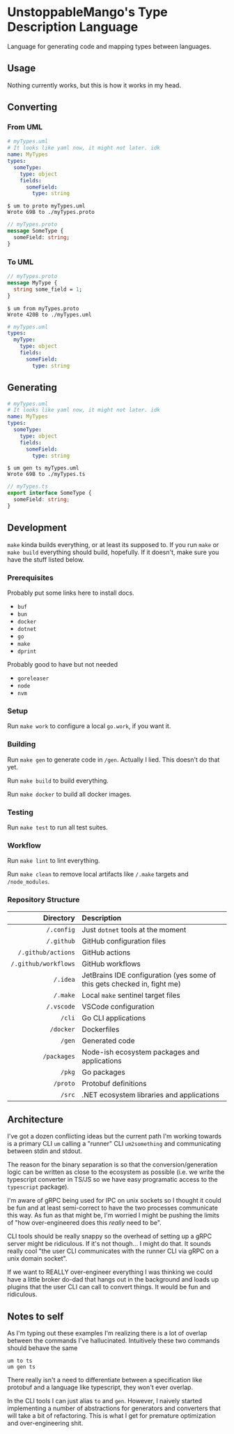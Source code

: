 # UnstoppableMango's Type Description Language

Language for generating code and mapping types between languages.

## Usage

Nothing currently works, but this is how it works in my head.

## Converting

### From UML

```yaml
# myTypes.uml
# It looks like yaml now, it might not later. idk
name: MyTypes
types:
  someType:
    type: object
    fields:
      someField:
        type: string
```

```shell
$ um to proto myTypes.uml
Wrote 69B to ./myTypes.proto
```

```proto
// myTypes.proto
message SomeType {
  someField: string;
}
```

### To UML

```proto
// myTypes.proto
message MyType {
  string some_field = 1;
}
```

```shell
$ um from myTypes.proto
Wrote 420B to ./myTypes.uml
```

```yaml
# myTypes.uml
types:
  myType:
    type: object
    fields:
      someField:
        type: string
```

## Generating

```yaml
# myTypes.uml
# It looks like yaml now, it might not later. idk
name: MyTypes
types:
  someType:
    type: object
    fields:
      someField:
        type: string
```

```shell
$ um gen ts myTypes.uml
Wrote 69B to ./myTypes.ts
```

```ts
// myTypes.ts
export interface SomeType {
  someField: string;
}
```

## Development

`make` kinda builds everything, or at least its supposed to.
If you run `make` or `make build` everything should build, hopefully.
If it doesn't, make sure you have the stuff listed below.

### Prerequisites

Probably put some links here to install docs.

- `buf`
- `bun`
- `docker`
- `dotnet`
- `go`
- `make`
- `dprint`

Probably good to have but not needed

- `goreleaser`
- `node`
- `nvm`

### Setup

Run `make work` to configure a local `go.work`, if you want it.

### Building

Run `make gen` to generate code in `/gen`. Actually I lied. This doesn't do that yet.

Run `make build` to build everything.

Run `make docker` to build all docker images.

### Testing

Run `make test` to run all test suites.

### Workflow

Run `make lint` to lint everything.

Run `make clean` to remove local artifacts like `/.make` targets and `/node_modules`.

### Repository Structure

| Directory | Description |
|----------:|:------------|
|`/.config` | Just `dotnet` tools at the moment |
|`/.github` | GitHub configuration files |
|`/.github/actions` | GitHub actions |
|`/.github/workflows` | GitHub workflows |
|`/.idea` | JetBrains IDE configuration (yes some of this gets checked in, fight me) |
|`/.make` | Local `make` sentinel target files |
|`/.vscode` | VSCode configuration |
|`/cli` | Go CLI applications |
|`/docker` | Dockerfiles |
|`/gen` | Generated code |
|`/packages` | Node-ish ecosystem packages and applications |
|`/pkg` | Go packages |
|`/proto` | Protobuf definitions |
|`/src` | .NET ecosystem libraries and applications |

## Architecture

I've got a dozen conflicting ideas but the current path I'm working towards is a primary CLI `um` calling a "runner" CLI `um2something` and communicating between stdin and stdout.

The reason for the binary separation is so that the conversion/generation logic can be written as close to the ecosystem as possible (i.e. we write the typescript converter in TS/JS so we have easy programatic access to the `typescript` package).

I'm aware of gRPC being used for IPC on unix sockets so I thought it could be fun and at least semi-correct to have the two processes communicate this way.
As fun as that might be, I'm worried I might be pushing the limits of "how over-engineered does this _really_ need to be".

CLI tools should be really snappy so the overhead of setting up a gRPC server might be ridiculous. If it's not though... I might do that. It sounds really cool "the user CLI communicates with the runner CLI via gRPC on a unix domain socket".

If we want to REALLY over-engineer everything I was thinking we could have a little broker do-dad that hangs out in the background and loads up plugins that the user CLI can call to convert things. It would be fun and ridiculous.

## Notes to self

As I'm typing out these examples I'm realizing there is a lot of overlap between the commands I've hallucinated.
Intuitively these two commands should behave the same

```shell
um to ts
um gen ts
```

There really isn't a need to differentiate between a specification like protobuf and a language like typescript, they won't ever overlap.

In the CLI tools I can just alias `to` and `gen`.
However, I naively started implementing a number of abstractions for generators and converters that will take a bit of refactoring.
This is what I get for premature optimization and over-engineering shit.
